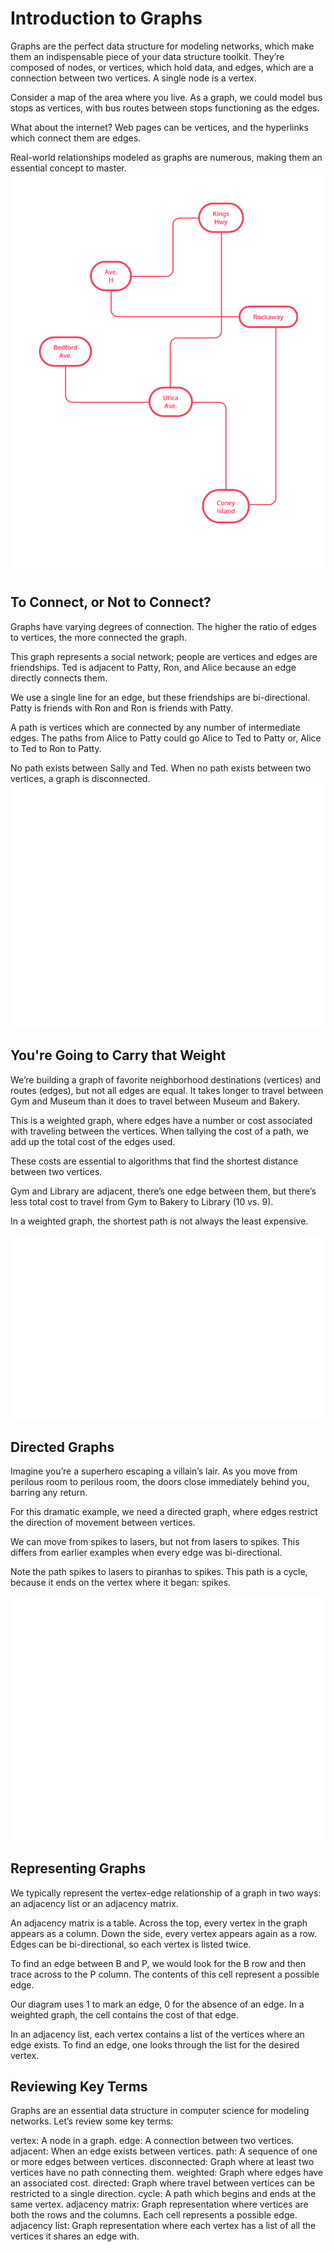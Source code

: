 # Introduction to Graphs

Graphs are the perfect data structure for modeling networks, which make them an indispensable piece of your data structure toolkit. They’re composed of nodes, or vertices, which hold data, and edges, which are a connection between two vertices. A single node is a vertex.

Consider a map of the area where you live. As a graph, we could model bus stops as vertices, with bus routes between stops functioning as the edges.

What about the internet? Web pages can be vertices, and the hyperlinks which connect them are edges.

Real-world relationships modeled as graphs are numerous, making them an essential concept to master.
![route_map](./mdAssets/route_map.svg)

## To Connect, or Not to Connect?

Graphs have varying degrees of connection. The higher the ratio of edges to vertices, the more connected the graph.

This graph represents a social network; people are vertices and edges are friendships. Ted is adjacent to Patty, Ron, and Alice because an edge directly connects them.

We use a single line for an edge, but these friendships are bi-directional. Patty is friends with Ron and Ron is friends with Patty.

A path is vertices which are connected by any number of intermediate edges. The paths from Alice to Patty could go Alice to Ted to Patty or, Alice to Ted to Ron to Patty.

No path exists between Sally and Ted. When no path exists between two vertices, a graph is disconnected.
![disconnected_graph](./mdAssets/disconnected_graph.svg)

## You're Going to Carry that Weight

We’re building a graph of favorite neighborhood destinations (vertices) and routes (edges), but not all edges are equal. It takes longer to travel between Gym and Museum than it does to travel between Museum and Bakery.

This is a weighted graph, where edges have a number or cost associated with traveling between the vertices. When tallying the cost of a path, we add up the total cost of the edges used.

These costs are essential to algorithms that find the shortest distance between two vertices.

Gym and Library are adjacent, there’s one edge between them, but there’s less total cost to travel from Gym to Bakery to Library (10 vs. 9).

In a weighted graph, the shortest path is not always the least expensive.

![weighted_graph](./mdAssets/weighted_graph.webp)

## Directed Graphs

Imagine you’re a superhero escaping a villain’s lair. As you move from perilous room to perilous room, the doors close immediately behind you, barring any return.

For this dramatic example, we need a directed graph, where edges restrict the direction of movement between vertices.

We can move from spikes to lasers, but not from lasers to spikes. This differs from earlier examples when every edge was bi-directional.

Note the path spikes to lasers to piranhas to spikes. This path is a cycle, because it ends on the vertex where it began: spikes.

![directed_graph](./mdAssets/directed_graph.svg)

## Representing Graphs

We typically represent the vertex-edge relationship of a graph in two ways: an adjacency list or an adjacency matrix.

An adjacency matrix is a table. Across the top, every vertex in the graph appears as a column. Down the side, every vertex appears again as a row. Edges can be bi-directional, so each vertex is listed twice.

To find an edge between B and P, we would look for the B row and then trace across to the P column. The contents of this cell represent a possible edge.

Our diagram uses 1 to mark an edge, 0 for the absence of an edge. In a weighted graph, the cell contains the cost of that edge.

In an adjacency list, each vertex contains a list of the vertices where an edge exists. To find an edge, one looks through the list for the desired vertex.

## Reviewing Key Terms

Graphs are an essential data structure in computer science for modeling networks. Let’s review some key terms:

vertex: A node in a graph.
edge: A connection between two vertices.
adjacent: When an edge exists between vertices.
path: A sequence of one or more edges between vertices.
disconnected: Graph where at least two vertices have no path connecting them.
weighted: Graph where edges have an associated cost.
directed: Graph where travel between vertices can be restricted to a single direction.
cycle: A path which begins and ends at the same vertex.
adjacency matrix: Graph representation where vertices are both the rows and the columns. Each cell represents a possible edge.
adjacency list: Graph representation where each vertex has a list of all the vertices it shares an edge with.
